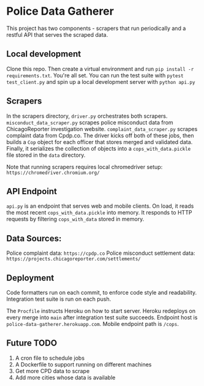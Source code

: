# Police Data Gatherer

This project has two components - scrapers that run periodically and a restful API that serves the scraped data.

## Local development
Clone this repo. Then create a virtual environment and run `pip install -r requirements.txt`. You're all set. You can run the test suite with `pytest test_client.py` and spin up a local development server with `python api.py`

## Scrapers
In the scrapers directory, `driver.py` orchestrates both scrapers. `misconduct_data_scraper.py` scrapes police misconduct data from ChicagoReporter investigation website. `complaint_data_scraper.py` scrapes complaint data from Cpdp.co. The driver kicks off both of these jobs, then builds a `Cop` object for each officer that stores merged and validated data. Finally, it serializes the collection of objects into a `cops_with_data.pickle` file stored in the `data` directory.

Note that running scrapers requires local chromedriver setup: `https://chromedriver.chromium.org/`

## API Endpoint
`api.py` is an endpoint that serves web and mobile clients. On load, it reads the most recent `cops_with_data.pickle` into memory. It responds to HTTP requests by filtering `cops_with_data` stored in memory.

## Data Sources:
Police complaint data: `https://cpdp.co`
Police misconduct settlement data: `https://projects.chicagoreporter.com/settlements/`

## Deployment
Code formatters run on each commit, to enforce code style and readability. Integration test suite is run on each push.

The `Procfile` instructs Heroku on how to start server. Heroku redeploys on every merge into `main` after integration test suite succeeds. Endpoint host is `police-data-gatherer.herokuapp.com`. Mobile endpoint path is `/cops`.

## Future TODO
1. A cron file to schedule jobs
1. A Dockerfile to support running on different machines
1. Get more CPD data to scrape
1. Add more cities whose data is available
